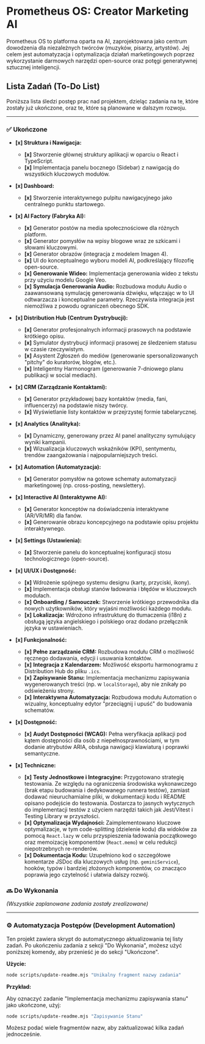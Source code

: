 
# Prometheus OS: Creator Marketing AI

Prometheus OS to platforma oparta na AI, zaprojektowana jako centrum dowodzenia dla niezależnych twórców (muzyków, pisarzy, artystów). Jej celem jest automatyzacja i optymalizacja działań marketingowych poprzez wykorzystanie darmowych narzędzi open-source oraz potęgi generatywnej sztucznej inteligencji.

## Lista Zadań (To-Do List)

Poniższa lista śledzi postęp prac nad projektem, dzieląc zadania na te, które zostały już ukończone, oraz te, które są planowane w dalszym rozwoju.

---

### ✅ Ukończone

-   **[x] Struktura i Nawigacja:**
    -   **[x]** Stworzenie głównej struktury aplikacji w oparciu o React i TypeScript.
    -   **[x]** Implementacja panelu bocznego (Sidebar) z nawigacją do wszystkich kluczowych modułów.

-   **[x] Dashboard:**
    -   **[x]** Stworzenie interaktywnego pulpitu nawigacyjnego jako centralnego punktu startowego.

-   **[x] AI Factory (Fabryka AI):**
    -   **[x]** Generator postów na media społecznościowe dla różnych platform.
    -   **[x]** Generator pomysłów na wpisy blogowe wraz ze szkicami i słowami kluczowymi.
    -   **[x]** Generator obrazów (integracja z modelem Imagen 4).
    -   **[x]** UI do konceptualnego wyboru modeli AI, podkreślający filozofię open-source.
    -   **[x]** **Generowanie Wideo:** Implementacja generowania wideo z tekstu przy użyciu modelu Google Veo.
    -   **[x]** **Symulacja Generowania Audio:** Rozbudowa modułu Audio o zaawansowaną symulację generowania dźwięku, włączając w to UI odtwarzacza i konceptualne parametry. Rzeczywista integracja jest niemożliwa z powodu ograniczeń obecnego SDK.

-   **[x] Distribution Hub (Centrum Dystrybucji):**
    -   **[x]** Generator profesjonalnych informacji prasowych na podstawie krótkiego opisu.
    -   **[x]** Symulator dystrybucji informacji prasowej ze śledzeniem statusu w czasie rzeczywistym.
    -   **[x]** Asystent Zgłoszeń do mediów (generowanie spersonalizowanych "pitchy" do kuratorów, blogów, etc.).
    -   **[x]** Inteligentny Harmonogram (generowanie 7-dniowego planu publikacji w social mediach).

-   **[x] CRM (Zarządzanie Kontaktami):**
    -   **[x]** Generator przykładowej bazy kontaktów (media, fani, influencerzy) na podstawie niszy twórcy.
    -   **[x]** Wyświetlanie listy kontaktów w przejrzystej formie tabelarycznej.

-   **[x] Analytics (Analityka):**
    -   **[x]** Dynamiczny, generowany przez AI panel analityczny symulujący wyniki kampanii.
    -   **[x]** Wizualizacja kluczowych wskaźników (KPI), sentymentu, trendów zaangażowania i najpopularniejszych treści.

-   **[x] Automation (Automatyzacja):**
    -   **[x]** Generator pomysłów na gotowe schematy automatyzacji marketingowej (np. cross-posting, newslettery).

-   **[x] Interactive AI (Interaktywne AI):**
    -   **[x]** Generator konceptów na doświadczenia interaktywne (AR/VR/MR) dla fanów.
    -   **[x]** Generowanie obrazu koncepcyjnego na podstawie opisu projektu interaktywnego.

-   **[x] Settings (Ustawienia):**
    -   **[x]** Stworzenie panelu do konceptualnej konfiguracji stosu technologicznego (open-source).

-   **[x] UI/UX i Dostępność:**
    -   **[x]** Wdrożenie spójnego systemu designu (karty, przyciski, ikony).
    -   **[x]** Implementacja obsługi stanów ładowania i błędów w kluczowych modułach.
    -   **[x]** **Onboarding / Samouczek:** Stworzenie krótkiego przewodnika dla nowych użytkowników, który wyjaśni możliwości każdego modułu.
    -   **[x]** **Lokalizacja:** Wdrożono infrastrukturę do tłumaczenia (i18n) z obsługą języka angielskiego i polskiego oraz dodano przełącznik języka w ustawieniach.

-   **[x] Funkcjonalność:**
    -   **[x]** **Pełne zarządzanie CRM:** Rozbudowa modułu CRM o możliwość ręcznego dodawania, edycji i usuwania kontaktów.
    -   **[x]** **Integracja z Kalendarzem:** Możliwość eksportu harmonogramu z Distribution Hub do pliku `.ics`.
    -   **[x]** **Zapisywanie Stanu:** Implementacja mechanizmu zapisywania wygenerowanych treści (np. w `localStorage`), aby nie znikały po odświeżeniu strony.
    -   **[x]** **Interaktywna Automatyzacja:** Rozbudowa modułu Automation o wizualny, konceptualny edytor "przeciągnij i upuść" do budowania schematów.
-   **[x] Dostępność:**
    -   **[x]** **Audyt Dostępności (WCAG):** Pełna weryfikacja aplikacji pod kątem dostępności dla osób z niepełnosprawnościami, w tym dodanie atrybutów ARIA, obsługa nawigacji klawiaturą i poprawki semantyczne.

-   **[x] Techniczne:**
    -   **[x]** **Testy Jednostkowe i Integracyjne:** Przygotowano strategię testowania. Ze względu na ograniczenia środowiska wykonawczego (brak etapu budowania i dedykowanego runnera testów), zamiast dodawać nieuruchamialne pliki, w dokumentacji kodu i README opisano podejście do testowania. Dostarcza to jasnych wytycznych do implementacji testów z użyciem narzędzi takich jak Jest/Vitest i Testing Library w przyszłości.
    -   **[x]** **Optymalizacja Wydajności:** Zaimplementowano kluczowe optymalizacje, w tym code-splitting (dzielenie kodu) dla widoków za pomocą `React.lazy` w celu przyspieszenia ładowania początkowego oraz memoizację komponentów (`React.memo`) w celu redukcji niepotrzebnych re-renderów.
    -   **[x]** **Dokumentacja Kodu:** Uzupełniono kod o szczegółowe komentarze JSDoc dla kluczowych usług (np. `geminiService`), hooków, typów i bardziej złożonych komponentów, co znacząco poprawia jego czytelność i ułatwia dalszy rozwój.


### 🔜 Do Wykonania

*(Wszystkie zaplanowane zadania zostały zrealizowane)*

---
### ⚙️ Automatyzacja Postępów (Development Automation)

Ten projekt zawiera skrypt do automatycznego aktualizowania tej listy zadań. Po ukończeniu zadania z sekcji "Do Wykonania", możesz użyć poniższej komendy, aby przenieść je do sekcji "Ukończone".

**Użycie:**
```bash
node scripts/update-readme.mjs "Unikalny fragment nazwy zadania"
```

**Przykład:**

Aby oznaczyć zadanie "Implementacja mechanizmu zapisywania stanu" jako ukończone, użyj:
```bash
node scripts/update-readme.mjs "Zapisywanie Stanu"
```

Możesz podać wiele fragmentów nazw, aby zaktualizować kilka zadań jednocześnie.
